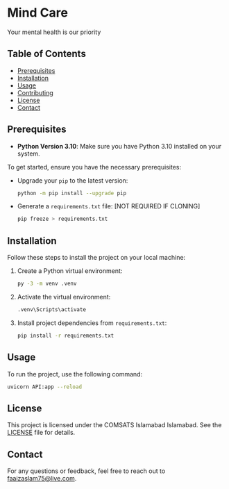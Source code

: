 # Mind Care

Your mental health is our priority

## Table of Contents

- [Prerequisites](#prerequisites)
- [Installation](#installation)
- [Usage](#usage)
- [Contributing](#contributing)
- [License](#license)
- [Contact](#contact)

## Prerequisites

- **Python Version 3.10**: Make sure you have Python 3.10 installed on your system.

To get started, ensure you have the necessary prerequisites:

- Upgrade your `pip` to the latest version:
  ```bash
  python -m pip install --upgrade pip
  ```

- Generate a `requirements.txt` file: [NOT REQUIRED IF CLONING]
  ```bash
  pip freeze > requirements.txt
  ```

## Installation

Follow these steps to install the project on your local machine:

1. Create a Python virtual environment:
   ```bash
   py -3 -m venv .venv
   ```

2. Activate the virtual environment:
   ```bash
   .venv\Scripts\activate
   ```

3. Install project dependencies from `requirements.txt`:
   ```bash
   pip install -r requirements.txt
   ```

## Usage

To run the project, use the following command:
```bash
uvicorn API:app --reload 
```

## License

This project is licensed under the COMSATS Islamabad Islamabad. See the [LICENSE](LICENSE) file for details.

## Contact

For any questions or feedback, feel free to reach out to faaizaslam75@live.com.
